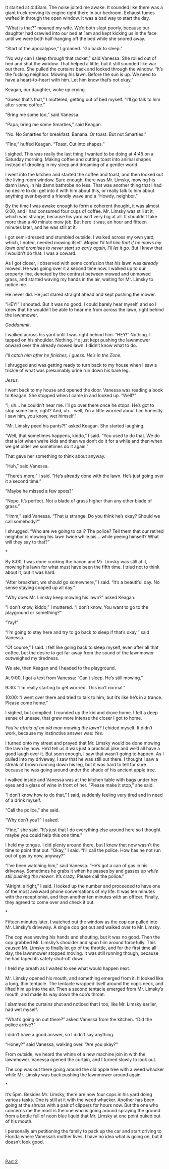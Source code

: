 It started at 4:43am. The noise jolted me awake. It sounded like there was a giant truck revving its engine right there in our bedroom. Exhaust fumes wafted in through the open window. It was a bad way to start the day.

“What is that?” moaned my wife. We’d both slept poorly, because our daughter had crawled into our bed at 1am and kept kicking us in the face until we were both half-hanging off the bed while she snored away.

“Start of the apocalypse,” I groaned. “Go back to sleep.”

“No way can I sleep through that racket,” said Vanessa. She rolled out of bed and shut the window. That helped a little, but it still sounded like war out there. She pulled the curtains back and looked through the window. “It’s the fucking neighbor. Mowing his lawn. Before the sun is up. We need to have a heart-to-heart with him. Let him know that’s not okay.”

Keagan, our daughter, woke up crying.

“Guess that’s that,” I muttered, getting out of bed myself. “I’ll go talk to him after some coffee.”

“Bring me some too,” said Vanessa.

“Papa, bring me some Smarties,” said Keagan.

“No. No Smarties for breakfast. Banana. Or toast. But not Smarties.”

“Fine,” huffed Keagan. “Toast. Cut into shapes.”

I sighed. This was really the last thing I wanted to be doing at 4:45 on a Saturday morning. Making coffee and cutting toast into animal shapes instead of drooling in my sleep and dreaming of a gentler world.

I went into the kitchen and started the coffee and toast, and then looked out the living room window. Sure enough, there was Mr. Limsky, mowing his damn lawn, in his damn bathrobe no less. That was another thing that I had no desire to do: get into it with him about this, or really talk to him about anything ever beyond a friendly wave and a “Howdy, neighbor.”

By the time I was awake enough to form a coherent thought, it was almost 6:00, and I had consumed four cups of coffee. Mr. Limsky was still at it, which was strange, because his yard isn’t very big at all. It shouldn’t take more than a 40 minute mow job. But here it was, an hour and fifteen minutes later, and he was still at it.

I got semi-dressed and stumbled outside. I walked across my own yard, which, I noted, needed mowing itself. *Maybe I’ll tell him that if he mows my lawn and promises to never start so early again, I’ll let it go.* But I knew that I wouldn’t do that. I was a coward.

As I got closer, I observed with some confusion that his lawn was *already* mowed. He was going over it a second time now. I walked up to our property line, denoted by the contrast between mowed and unmowed grass, and started waving my hands in the air, waiting for Mr. Limsky to notice me.

He never did. He just stared straight ahead and kept pushing the mower.

“HEY!” I shouted. But it was no good. I could barely hear myself, and so I knew that he wouldn’t be able to hear me from across the lawn, right behind the lawnmower.

*Goddammit*.

I walked across his yard until I was right behind him. “HEY!” Nothing. I tapped on his shoulder. Nothing. He just kept pushing the lawnmower onward over the already mowed lawn. I didn’t know what to do.

*I’ll catch him after he finishes, I guess. He’s in the Zone.*

I shrugged and was getting ready to turn back to my house when I saw a trickle of what was presumably urine run down his bare leg.

*Jesus.*

I went back to my house and opened the door. Vanessa was reading a book to Keagan. She stopped when I came in and looked up. “Well?”

“I, uh… he couldn’t hear me. I’ll go over there once he stops. He’s got to stop some time, right? And, uh… well, I’m a little worried about him honestly. I saw him, you know, wet himself.”

“Mr. Limsky peed his pants?!” asked Keagan. She started laughing.

“Well, that sometimes happens, kiddo,” I said. “You used to do that. We do that a lot when we’re kids and then we don’t do it for a while and then when we get older we sometimes do it again.”

That gave her something to think about anyway.

“Huh,” said Vanessa.

“There’s more,” I said. “He’s already done with the lawn. He’s just going over it a second time.”

“Maybe he missed a few spots?”

“Nope. It’s perfect. Not a blade of grass higher than any other blade of grass.”

“Hmm,” said Vanessa. “That *is* strange. Do you think he’s okay? Should we call somebody?”

I shrugged. “Who are we going to call? The police? Tell them that our retired neighbor is mowing his lawn twice while pis… while peeing himself? What will they say to that?”

\*

By 8:00, I was done cooking the bacon and Mr. Limsky was still at it, mowing his lawn for what must have been the fifth time. I tried not to think about it, but it was hard.

“After breakfast, we should go somewhere,” I said. “It’s a beautiful day. No sense staying cooped up all day.”

“Why does Mr. Limsky keep mowing his lawn?” asked Keagan.

“I don’t know, kiddo,” I muttered. “I don’t know. You want to go to the playground or something?”

“Yay!”

“I’m going to stay here and try to go back to sleep if that’s okay,” said Vanessa.

“Of course,” I said. I felt like going back to sleep myself, even after all that coffee, but the desire to get far away from the sound of the lawnmower outweighed my tiredness.

We ate, then Keagan and I headed to the playground.

At 9:00, I got a text from Vanessa: “Can’t sleep. He’s still mowing.”

9:30: “I’m really starting to get worried. This isn’t normal.”

10:00: “I went over there and tried to talk to him, but it’s like he’s in a trance. Please come home.”

I sighed, but complied. I rounded up the kid and drove home. I felt a deep sense of unease, that grew more intense the closer I got to home.

*You’re afraid of an old man mowing the lawn?* I chided myself. It didn’t work, because my instinctive answer was: *Yes*.

I turned onto my street and prayed that Mr. Limsky would be done mowing the lawn by now. He’d tell us it was just a practical joke and we’d all have a good laugh over it. But soon enough, I saw that wasn’t going to happen. As I pulled into my driveway, I saw that he was still out there. I thought I saw a streak of brown running down his leg, but it was hard to tell for sure because he was going around under the shade of his ancient apple tree.

I walked inside and Vanessa was at the kitchen table with bags under her eyes and a glass of wine in front of her. “Please make it stop,” she said.

“I don’t know how to do that,” I said, suddenly feeling very tired and in need of a drink myself.

“Call the police,” she said.

“Why don’t you?” I asked.

“Fine,” she said. “It’s just that I do everything else around here so I thought maybe you could help this *one* time.”

I held my tongue. I did plenty around there, but I knew that now wasn’t the time to point that out. “Okay,” I said. “I’ll call the police. How has he not run out of gas by now, anyway?”

“I’ve been watching him,” said Vanessa. “He’s got a can of gas in his driveway. Sometimes he grabs it when he passes by and gasses up *while still pushing the mower*. It’s crazy. Please call the police.”

“Alright, alright,” I said. I looked up the number and proceeded to have one of the most awkward phone conversations of my life. It was ten minutes with the receptionist, and then another ten minutes with an officer. Finally, they agreed to come over and check it out.

\*

Fifteen minutes later, I watched out the window as the cop car pulled into Mr. Limsky’s driveway. A single cop got out and walked over to Mr. Limsky.

The cop was waving his hands and shouting, but it was no good. Then the cop grabbed Mr. Limsky’s shoulder and spun him around forcefully. This caused Mr. Limsky to finally let go of the throttle, and for the first time all day, the lawnmower stopped moving. It was still running though, because he had taped its safety shut-off down.

I held my breath as I waited to see what would happen next.

Mr. Limsky opened his mouth, and something emerged from it. It looked like a long, thin tentacle. The tentacle wrapped itself around the cop’s neck, and lifted him up into the air. Then a second tentacle emerged from Mr. Limsky’s mouth, and made its way down the cop’s throat.

I slammed the curtains shut and noticed that I too, like Mr. Limsky earlier, had wet myself.

“What’s going on out there?” asked Vanessa from the kitchen. “Did the police arrive?”

I didn’t have a good answer, so I didn’t say anything.

“Honey?” said Vanessa, walking over. “Are you okay?”

From outside, we heard the whine of a new machine join in with the lawnmower. Vanessa opened the curtain, and I turned slowly to look out.

The cop was out there going around the old apple tree with a weed whacker while Mr. Limsky was back pushing the lawnmower around again.

\*

It’s 5pm. Besides Mr. Limsky, there are now four cops in his yard doing various tasks. One is still at it with the weed whacker. Another has been going at the shrubs with a pair of clippers for hours now. But the one who concerns me the most is the one who is going around spraying the ground from a bottle full of neon blue liquid that Mr. Limsky at one point puked out of his mouth.

I personally am petitioning the family to pack up the car and start driving to Florida where Vanessa’s mother lives. I have no idea what is going on, but it doesn’t look good.

&#x200B;

[Part 2](https://www.reddit.com/r/nosleep/comments/cfdnpp/my_neighbor_was_mowing_his_lawn_for_13_straight/)